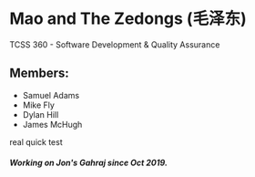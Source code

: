 # Mao and The Zedongs (毛泽东)
TCSS 360 - Software Development & Quality Assurance

## Members:
- Samuel Adams
- Mike Fly
- Dylan Hill
- James McHugh

real quick test

##### Working on Jon's Gahraj since Oct 2019.
